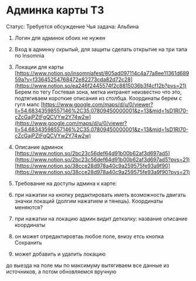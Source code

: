 # Админка карты ТЗ

Статус: Требуется обсуждение
Чья задача: Альбина

1) Логин для админок обоих не нужен

2) Вход в админку скрытый, для защиты сделать открытие на три тапа по Insomnia
3) Локации для карты [https://www.notion.so/insomniafest/805ad097114c4a77a8ee11361d68959a?v=f33645254768472e82273cda82d72c28](https://www.notion.so/ea246f2445574f2c8815036b3f4cf12b?pvs=21)
Берем по тегу Гостевая зона, метка интранет неизвестно что это, подтягиваем короткие описания из столбца. Координаты берем с гугл мапс [https://www.google.com/maps/d/u/0/viewer?ll=54.68343598557146%2C35.07809450000001&z=13&mid=1sD1RI70-cZcGajPZtFgQCVYw2Y74w2w](https://www.google.com/maps/d/u/0/viewer?ll=54.68343598557146%2C35.07809450000001&z=13&mid=1sD1RI70-cZcGajPZtFgQCVYw2Y74w2w)
4) Описание админок [https://www.notion.so/2bc23c56def64d91b00b62af3d697ad5](https://www.notion.so/2bc23c56def64d91b00b62af3d697ad5?pvs=21)
[https://www.notion.so/38cce28d978a40c9a259575fe93a9f90](https://www.notion.so/38cce28d978a40c9a259575fe93a9f90?pvs=21)

5) Требование на доступы админа к карте:

1) при нажатии на кнопку редактировать иметь возможность двигать значки локаций (долгим нажатием и тянешь). Координаты меняются?
2) при нажатии на локацию админ видит деткалку:
название
описание
координаты
3) он может отредактировтаь любое поле, внизу етсь кнопка Сохранить
4) может добавить и удалить локацию

до выезда на поле мы по максимуму вытягиваем все данные из источников, а потом обновляемся вручную